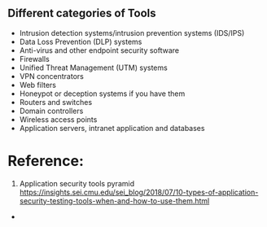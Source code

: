 

## Different categories of Tools

- Intrusion detection systems/intrusion prevention systems (IDS/IPS)
- Data Loss Prevention (DLP) systems
- Anti-virus and other endpoint security software
- Firewalls
- Unified Threat Management (UTM) systems
- VPN concentrators
- Web filters
- Honeypot or deception systems if you have them
- Routers and switches
- Domain controllers
- Wireless access points
- Application servers, intranet application and databases



# Reference:

1. Application security tools pyramid https://insights.sei.cmu.edu/sei_blog/2018/07/10-types-of-application-security-testing-tools-when-and-how-to-use-them.html
- 
